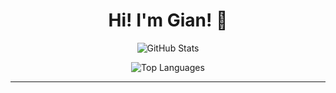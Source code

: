 <h1 align="center">Hi! I'm Gian! 👋</h1>

<p align="center">
  <img src="https://github-readme-stats.vercel.app/api?username=GianSalvadora&show_icons=true&theme=cobalt" alt="GitHub Stats" />
</p>

<p align="center">
  <img src="https://github-readme-stats.vercel.app/api/top-langs/?username=GianSalvadora&layout=compact&hide=html,c&theme=cobalt" alt="Top Languages" />
</p>

---
